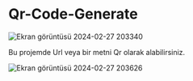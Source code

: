 ﻿# Qr-Code-Generate
 
![Ekran görüntüsü 2024-02-27 203340](https://github.com/ynsemr46/Qr-Code-Generate/assets/108482060/9976c10f-6d4f-49b3-a6dd-5618f000ce9d)


Bu projemde Url veya bir metni Qr olarak alabilirsiniz.


![Ekran görüntüsü 2024-02-27 203626](https://github.com/ynsemr46/Qr-Code-Generate/assets/108482060/954d4987-5299-4bf3-aa7b-57743ac7e270)
